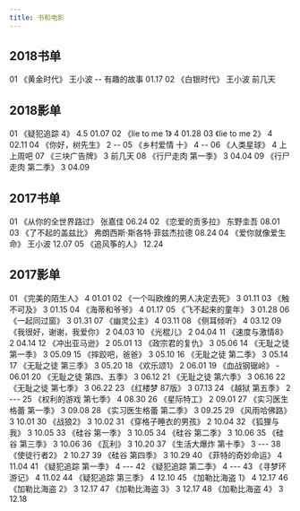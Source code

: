```yaml
---
title: 书和电影
---
```

## 2018书单
01 《黄金时代》  王小波  -- 有趣的故事  01.17
02 《白银时代》  王小波   前几天

## 2018影单
01  《疑犯追踪 4》  4.5  01.07
02  《lie to me 1》  4  01.28
03  《lie to me 2》  4  02.11
04  《你好，树先生》  2   --
05  《乡村爱情 十》  4   --
06  《人类星球》  4   上上周吧
07  《三块广告牌》  3   前几天
08  《行尸走肉 第一季》  3   04.04
09  《行尸走肉 第二季》  3   04.09

## 2017书单
01 《从你的全世界路过》  张嘉佳 06.24
02 《恋爱的贡多拉》  东野圭吾 08.01
03 《了不起的盖兹比》  弗朗西斯·斯各特·菲兹杰拉德 08.24
04 《爱你就像爱生命》  王小波 12.07
05 《追风筝的人》 12.24

## 2017影单
01  《完美的陌生人》 4 01.01 
02  《一个叫欧维的男人决定去死》 3  01.11 
03  《触不可及》 3  01.15 
04  《海蒂和爷爷》 4  01.17 
05  《飞不起来的童年》 3  01.28 
06  《一起同过窗》 3  01.31 
07  《幽灵公主》 4  03.11 
08  《侧耳倾听》 4  03.12 
09  《我很好，谢谢，我爱你》 2  04.03 
10  《光棍儿》 2  04.04 
11  《速度与激情8》 2  04.14 
12  《冲出亚马逊》 2  05.01 
13  《政宗君的复仇》 3  05.06 
14  《无耻之徒 第一季》 3     05.09 
15  《摔跤吧，爸爸》 3  05.10 
16  《无耻之徒 第二季》 3    05.14 
17  《无耻之徒 第三季》 3    05.20 
18  《欢乐颂1》 2  06.01 
19  《血战钢锯岭》 -  06.01 
20  《无耻之徒 第四、五季》 3    06.12 
21  《无耻之徒 第六季》 3     06.16 
22  《无耻之徒 第七季》 3     06.22 
23  《红楼梦 87版》 3  07.13 
24  《越狱 第五季》 2  --- 
25  《权利的游戏 第七季》 4  08.30 
26  《星际特工》 2   09.01 
27  《实习医生格蕾 第一季》 3  09.08 
28  《实习医生格蕾 第二季》 3    09.25 
29  《风雨哈佛路》 3  10.01 
30  《战狼2》 3  10.02 
31  《穿格子睡衣的男孩》 2  10.04 
32  《狐狸与我》 3  10.05 
33  《硅谷 第一季》 3  10.05 
34  《硅谷 第二季》 3  10.06 
35  《硅谷 第三季》 3  10.06 
36  《瓦利》 3  10.20 
37  《生活大爆炸 第十季》 3  --- 
38  《使徒行者2》 2  10.27 
39  《硅谷 第四季》 3  10.29 
40  《菲特的奇妙命运》 4  11.04 
41  《疑犯追踪 第一季》 4  --- 
42  《疑犯追踪 第二季》 4  --- 
43  《寻梦环游记》 4  11.02 
44  《疑犯追踪 第三季》 4  12.10 
45  《加勒比海盗 1》 4  12.17 
46  《加勒比海盗 2》 3  12.17 
47  《加勒比海盗 3》 3  12.17 
48  《加勒比海盗 4》 3  12.18 




